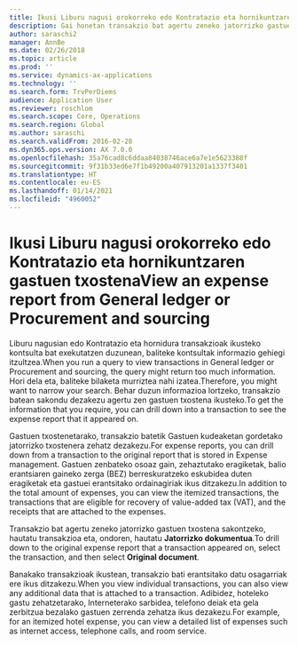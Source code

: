 ```yaml
---
title: Ikusi Liburu nagusi orokorreko edo Kontratazio eta hornikuntzaren gastuen txostena
description: Gai honetan transakzio bat agertu zeneko jatorrizko gastuen txostena nola ikusi azaltzen da.
author: saraschi2
manager: AnnBe
ms.date: 02/26/2018
ms.topic: article
ms.prod: ''
ms.service: dynamics-ax-applications
ms.technology: ''
ms.search.form: TrvPerDiems
audience: Application User
ms.reviewer: roschlom
ms.search.scope: Core, Operations
ms.search.region: Global
ms.author: saraschi
ms.search.validFrom: 2016-02-28
ms.dyn365.ops.version: AX 7.0.0
ms.openlocfilehash: 35a76cad8c6ddaa84038746ace6a7e1e5623388f
ms.sourcegitcommit: 9f31b33ed6e7f1b49200a407913201a1337f3401
ms.translationtype: HT
ms.contentlocale: eu-ES
ms.lasthandoff: 01/14/2021
ms.locfileid: "4960052"
---
```

# <a name="view-an-expense-report-from-general-ledger-or-procurement-and-sourcing"></a><span data-ttu-id="f9812-103">Ikusi Liburu nagusi orokorreko edo Kontratazio eta hornikuntzaren gastuen txostena</span><span class="sxs-lookup"><span data-stu-id="f9812-103">View an expense report from General ledger or Procurement and sourcing</span></span>

<span data-ttu-id="f9812-104">Liburu nagusian edo Kontratazio eta hornidura transakzioak ikusteko kontsulta bat exekutatzen duzunean, baliteke kontsultak informazio gehiegi itzultzea.</span><span class="sxs-lookup"><span data-stu-id="f9812-104">When you run a query to view transactions in General ledger or Procurement and sourcing, the query might return too much information.</span></span> <span data-ttu-id="f9812-105">Hori dela eta, baliteke bilaketa murriztea nahi izatea.</span><span class="sxs-lookup"><span data-stu-id="f9812-105">Therefore, you might want to narrow your search.</span></span> <span data-ttu-id="f9812-106">Behar duzun informazioa lortzeko, transakzio batean sakondu dezakezu agertu zen gastuen txostena ikusteko.</span><span class="sxs-lookup"><span data-stu-id="f9812-106">To get the information that you require, you can drill down into a transaction to see the expense report that it appeared on.</span></span>

<span data-ttu-id="f9812-107">Gastuen txostenetarako, transakzio batetik Gastuen kudeaketan gordetako jatorrizko txostenera zehatz dezakezu.</span><span class="sxs-lookup"><span data-stu-id="f9812-107">For expense reports, you can drill down from a transaction to the original report that is stored in Expense management.</span></span> <span data-ttu-id="f9812-108">Gastuen zenbateko osoaz gain, zehaztutako eragiketak, balio erantsiaren gaineko zerga (BEZ) berreskuratzeko eskubidea duten eragiketak eta gastuei erantsitako ordainagiriak ikus ditzakezu.</span><span class="sxs-lookup"><span data-stu-id="f9812-108">In addition to the total amount of expenses, you can view the itemized transactions, the transactions that are eligible for recovery of value-added tax (VAT), and the receipts that are attached to the expenses.</span></span>

<span data-ttu-id="f9812-109">Transakzio bat agertu zeneko jatorrizko gastuen txostena sakontzeko, hautatu transakzioa eta, ondoren, hautatu **Jatorrizko dokumentua**.</span><span class="sxs-lookup"><span data-stu-id="f9812-109">To drill down to the original expense report that a transaction appeared on, select the transaction, and then select **Original document**.</span></span>

<span data-ttu-id="f9812-110">Banakako transakzioak ikustean, transakzio bati erantsitako datu osagarriak ere ikus ditzakezu.</span><span class="sxs-lookup"><span data-stu-id="f9812-110">When you view individual transactions, you can also view any additional data that is attached to a transaction.</span></span> <span data-ttu-id="f9812-111">Adibidez, hoteleko gastu zehatzetarako, Interneterako sarbidea, telefono deiak eta gela zerbitzua bezalako gastuen zerrenda zehatza ikus dezakezu.</span><span class="sxs-lookup"><span data-stu-id="f9812-111">For example, for an itemized hotel expense, you can view a detailed list of expenses such as internet access, telephone calls, and room service.</span></span>

